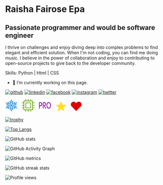  # Raisha Fairose Epa 
## Passionate programmer and would be software engineer 

I thrive on challenges and enjoy diving deep into complex problems to find elegant and efficient solution. When I'm not coding, you can find me doing music. I believe in the power of collaboration and enjoy to contributing to open-source projects to give back to the developer community.

Skills: Python | Html | CSS

- 🔭 I’m currently working on this page. 


[<img src='https://cdn.jsdelivr.net/npm/simple-icons@3.0.1/icons/github.svg' alt='github' height='40'>](https://github.com/raishafairose)  [<img src='https://cdn.jsdelivr.net/npm/simple-icons@3.0.1/icons/linkedin.svg' alt='linkedin' height='40'>](https://www.linkedin.com/in/raishafairose/)  [<img src='https://cdn.jsdelivr.net/npm/simple-icons@3.0.1/icons/facebook.svg' alt='facebook' height='40'>](https://www.facebook.com/raisha.epa)  [<img src='https://cdn.jsdelivr.net/npm/simple-icons@3.0.1/icons/instagram.svg' alt='instagram' height='40'>](https://www.instagram.com/raishafairose/)  [<img src='https://cdn.jsdelivr.net/npm/simple-icons@3.0.1/icons/twitter.svg' alt='twitter' height='40'>](https://twitter.com/raishafairose)  

<a href='https://archiveprogram.github.com/'><img src='https://raw.githubusercontent.com/acervenky/animated-github-badges/master/assets/acbadge.gif' width='40' height='40'></a> <a href='https://docs.github.com/en/developers'><img src='https://raw.githubusercontent.com/acervenky/animated-github-badges/master/assets/devbadge.gif' width='40' height='40'></a> <a href='https://github.com/pricing'><img src='https://raw.githubusercontent.com/acervenky/animated-github-badges/master/assets/pro.gif' width='40' height='40'></a> <a href='https://stars.github.com/'><img src='https://raw.githubusercontent.com/acervenky/animated-github-badges/master/assets/starbadge.gif' width='35' height='35'></a> <a href='https://docs.github.com/en/github/supporting-the-open-source-community-with-github-sponsors'><img src='https://raw.githubusercontent.com/acervenky/animated-github-badges/master/assets/sponsorbadge.gif' width='35' height='35'></a> 

[![trophy](https://github-profile-trophy.vercel.app/?username=raishafairose)](https://github.com/ryo-ma/github-profile-trophy)

[![Top Langs](https://github-readme-stats.vercel.app/api/top-langs/?username=raishafairose)](https://github.com/anuraghazra/github-readme-stats)

![GitHub stats](https://github-readme-stats.vercel.app/api?username=raishafairose&show_icons=true&count_private=true)  

![GitHub Activity Graph](https://activity-graph.herokuapp.com/graph?username=raishafairose)  

![GitHub metrics](https://metrics.lecoq.io/raishafairose)  

![GitHub streak stats](https://streak-stats.demolab.com/?user=raishafairose)  

![Profile views](https://gpvc.arturio.dev/raishafairose)  
